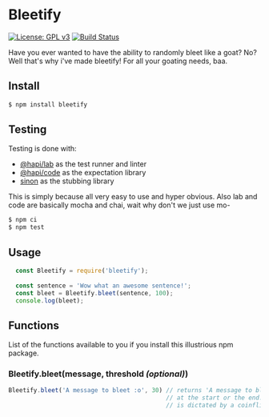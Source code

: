 # Bleetify
[![License: GPL v3](https://img.shields.io/badge/License-GPLv3-blue.svg)](https://www.gnu.org/licenses/gpl-3.0)
[![Build Status](https://travis-ci.com/ctrlaltcookie/bleetify.svg?branch=master)](https://travis-ci.com/ctrlaltcookie/bleetify)

Have you ever wanted to have the ability to randomly bleet like a goat? No? Well that's why i've made bleetify! For all your goating needs, baa.

## Install

```bash
$ npm install bleetify
```

## Testing

Testing is done with:

* [@hapi/lab](https://github.com/hapijs/lab) as the test runner and linter
* [@hapi/code](https://github.com/hapijs/code) as the expectation library
* [sinon](https://github.com/sinonjs/sinon) as the stubbing library

This is simply because all very easy to use and hyper obvious. Also lab and code are basically mocha and chai, wait why don't we just use mo-

```bash
$ npm ci
$ npm test
```

## Usage

```javascript
  const Bleetify = require('bleetify');
  
  const sentence = 'Wow what an awesome sentence!';
  const bleet = Bleetify.bleet(sentence, 100);
  console.log(bleet);
```
## Functions

List of the functions available to you if you install this illustrious npm package.

### Bleetify.bleet(message, threshold _(optional)_)

```javascript
Bleetify.bleet('A message to bleet :o', 30) // returns 'A message to bleet :o' with a 30% chance of having baa
                                            // at the start or the end. Whether they are at the start or the end
                                            // is dictated by a coinflip. Threshold defaults to 20%.
```